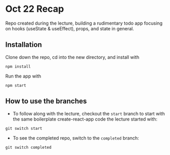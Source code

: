 # Oct 22 Recap

Repo created during the lecture, building a rudimentary todo app focusing on hooks (useState & useEffect), props, and state in general.

## Installation

Clone down the repo, cd into the new directory, and install with

```
npm install
```

Run the app with

```
npm start
```

## How to use the branches

- To follow along with the lecture, checkout the `start` branch to start with the same boilerplate create-react-app code the lecture started with:

```
git switch start
```

- To see the completed repo, switch to the `completed` branch:

```
git switch completed
```
